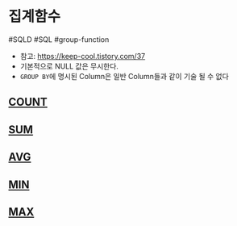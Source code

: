 # 집계함수

#SQLD #SQL #group-function

- 참고: <https://keep-cool.tistory.com/37>
- 기본적으로 NULL 값은 무시한다.
- `GROUP BY`에 명시된 Column은 일반 Column들과 같이 기술 될 수 없다

## [COUNT](COUNT.md)

## [SUM](SUM.md)

## [AVG](AVG.md)

## [MIN](MIN.md)

## [MAX](MAX.md)
